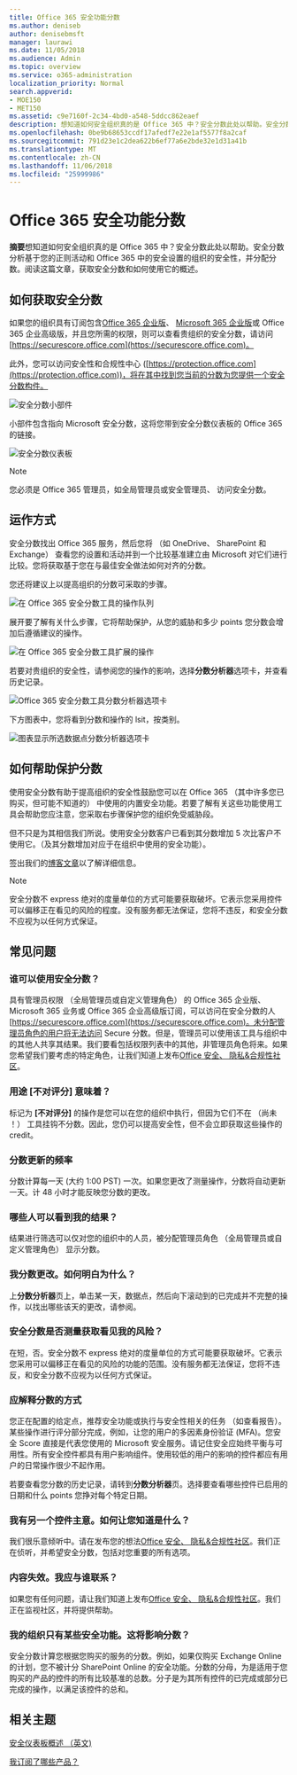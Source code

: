 ```yaml
---
title: Office 365 安全功能分数
ms.author: deniseb
author: denisebmsft
manager: laurawi
ms.date: 11/05/2018
ms.audience: Admin
ms.topic: overview
ms.service: o365-administration
localization_priority: Normal
search.appverid:
- MOE150
- MET150
ms.assetid: c9e7160f-2c34-4bd0-a548-5ddcc862eaef
description: 想知道如何安全组织真的是 Office 365 中？安全分数此处以帮助。安全分数分析基于您的正则活动和 Offic 365 中的安全设置的组织的安全性，并分配分数。
ms.openlocfilehash: 0be9b68653ccdf17afedf7e22e1af5577f8a2caf
ms.sourcegitcommit: 791d23e1c2dea622b6ef77a6e2bde32e1d31a41b
ms.translationtype: MT
ms.contentlocale: zh-CN
ms.lasthandoff: 11/06/2018
ms.locfileid: "25999986"
---
```

# <a name="office-365-secure-score"></a>Office 365 安全功能分数

**摘要**想知道如何安全组织真的是 Office 365 中？安全分数此处以帮助。安全分数分析基于您的正则活动和 Office 365 中的安全设置的组织的安全性，并分配分数。阅读这篇文章，获取安全分数和如何使用它的概述。
  
## <a name="how-to-get-to-secure-score"></a>如何获取安全分数

如果您的组织具有订阅包含[Office 365 企业版](https://docs.microsoft.com/office365/enterprise/)、 [Microsoft 365 企业版](https://docs.microsoft.com/microsoft-365/business/)或 Office 365 企业高级版，并且您所需的权限，则可以查看贵组织的安全分数，请访问[https://securescore.office.com](https://securescore.office.com)。 

此外，您可以访问安全性和合规性中心 ([https://protection.office.com](https://protection.office.com))，将在其中找到您当前的分数为您提供一个安全分数构件。

![安全分数小部件](media/SecureScoreWidget-o365.png)

小部件包含指向 Microsoft 安全分数，这将您带到安全分数仪表板的 Office 365 的链接。

![安全分数仪表板](media/SecureScore-WelcomeScreen.png)

> [!NOTE]
> 您必须是 Office 365 管理员，如全局管理员或安全管理员、 访问安全分数。
  
## <a name="how-it-works"></a>运作方式

安全分数找出 Office 365 服务，然后您将 （如 OneDrive、 SharePoint 和 Exchange） 查看您的设置和活动并到一个比较基准建立由 Microsoft 对它们进行比较。您将获取基于您在与最佳安全做法如何对齐的分数。
  
您还将建议上以提高组织的分数可采取的步骤。 
  
![在 Office 365 安全分数工具的操作队列](media/SecureScore-ActionsToTake.png)
  
展开要了解有关什么步骤，它将帮助保护，从您的威胁和多少 points 您分数会增加后遵循建议的操作。
  
![在 Office 365 安全分数工具扩展的操作](media/SecureScore-DetailedActionToTake.png)
  
若要对贵组织的安全性，请参阅您的操作的影响，选择**分数分析器**选项卡，并查看历史记录。 
  
![Office 365 安全分数工具分数分析器选项卡](media/SecureScore-ScoreAnalyzer-7days.png)
  
下方图表中，您将看到分数和操作的 lsit，按类别。
  
![图表显示所选数据点分数分析器选项卡](media/SecureScore-Analyzer-breakdownbelowchart.png)
  
## <a name="how-secure-score-helps"></a>如何帮助保护分数

使用安全分数有助于提高组织的安全性鼓励您可以在 Office 365 （其中许多您已购买，但可能不知道的） 中使用的内置安全功能。若要了解有关这些功能使用工具会帮助您应注意，您采取右步骤保护您的组织免受威胁段。
  
但不只是为其相信我们所说。使用安全分数客户已看到其分数增加 5 次比客户不使用它。（及其分数增加对应于在组织中使用的安全功能）。
  
签出我们的[博客文章](https://go.microsoft.com/fwlink/?linkid=836898)以了解详细信息。 
  
> [!NOTE]
> 安全分数不 express 绝对的度量单位的方式可能要获取破坏。它表示您采用控件可以偏移正在看见的风险的程度。没有服务都无法保证，您将不违反，和安全分数不应视为以任何方式保证。 
  
## <a name="faqs"></a>常见问题

### <a name="who-can-use-secure-score"></a>谁可以使用安全分数？

具有管理员权限 （全局管理员或自定义管理角色） 的 Office 365 企业版、 Microsoft 365 业务或 Office 365 企业高级版订阅，可以访问在安全分数的人[https://securescore.office.com](https://securescore.office.com)。未分配管理员角色的用户将无法访问 Secure 分数。但是，管理员可以使用该工具与组织中的其他人共享其结果。我们要看包括权限列表中的其他，非管理员角色将来。如果您希望我们要考虑的特定角色，让我们知道上发布[Office 安全、 隐私&amp;合规性社区](https://go.microsoft.com/fwlink/?linkid=836898)。
  
### <a name="what-does-not-scored-mean"></a>用途 [不对评分] 意味着？

标记为 **[不对评分]** 的操作是您可以在您的组织中执行，但因为它们不在 （尚未 ！） 工具挂钩不分数。因此，您仍可以提高安全性，但不会立即获取这些操作的 credit。 
  
### <a name="how-often-is-my-score-updated"></a>分数更新的频率

分数计算每一天 (大约 1:00 PST) 一次。如果您更改了测量操作，分数将自动更新一天。计 48 小时才能反映您分数的更改。
  
### <a name="who-can-see-my-results"></a>哪些人可以看到我的结果？

结果进行筛选可以仅对您的组织中的人员，被分配管理员角色 （全局管理员或自定义管理角色） 显示分数。
  
### <a name="my-score-changed-how-do-i-figure-out-why"></a>我分数更改。如何明白为什么？

上**分数分析器**页上，单击某一天，数据点，然后向下滚动到的已完成并不完整的操作，以找出哪些该天的更改，请参阅。 
  
### <a name="does-the-secure-score-measure-my-risk-of-getting-breached"></a>安全分数是否测量获取看见我的风险？

在短，否。安全分数不 express 绝对的度量单位的方式可能要获取破坏。它表示您采用可以偏移正在看见的风险的功能的范围。没有服务都无法保证，您将不违反，和安全分数不应视为以任何方式保证。
  
### <a name="how-should-i-interpret-my-score"></a>应解释分数的方式

您正在配置的给定点，推荐安全功能或执行与安全性相关的任务 （如查看报告）。某些操作进行评分部分完成，例如，让您的用户的多因素身份验证 (MFA)。您安全 Score 直接是代表您使用的 Microsoft 安全服务。请记住安全应始终平衡与可用性。所有安全控件都具有用户影响组件。使用较低的用户的影响的控件都应有用户的日常操作很少不起作用。
  
若要查看您分数的历史记录，请转到**分数分析器**页。选择要查看哪些控件已启用的日期和什么 points 您挣对每个特定日期。 
  
### <a name="i-have-an-idea-for-another-control-how-do-i-let-you-know-what-it-is"></a>我有另一个控件主意。如何让您知道是什么？

我们很乐意倾听中。请在发布您的想法[Office 安全、 隐私&amp;合规性社区](https://go.microsoft.com/fwlink/?linkid=836898)。我们正在侦听，并希望安全分数，包括对您重要的所有选项。
  
### <a name="something-isnt-working-right-who-should-i-contact"></a>内容失效。我应与谁联系？

如果您有任何问题，请让我们知道上发布[Office 安全、 隐私&amp;合规性社区](https://go.microsoft.com/fwlink/?linkid=836898)。我们正在监视社区，并将提供帮助。
  
### <a name="my-organization-only-has-certain-security-features-does-this-affect-my-score"></a>我的组织只有某些安全功能。这将影响分数？

安全分数计算您根据您购买的服务的分数。例如，如果仅购买 Exchange Online 的计划，您不被计分 SharePoint Online 的安全功能。分数的分母，为是适用于您购买的产品的控件的所有比较基准的总数。分子是为其所有控件的已完成或部分已完成的操作，以满足该控件的总和。

## <a name="related-topics"></a>相关主题

[安全仪表板概述 （英文)](security-dashboard.md)

[我订阅了哪些产品？](https://docs.microsoft.com/office365/admin/admin-overview/what-subscription-do-i-have?view=o365-worldwide)
  

